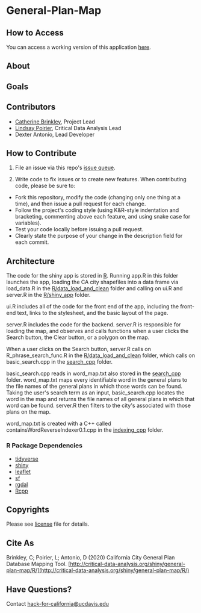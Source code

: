 # General-Plan-Map

## How to Access

You can access a working version of this application [here](http://critical-data-analysis.org/shiny/general-plan-map/R/).

## About


## Goals

## Contributors

* [Catherine Brinkley](https://humanecology.ucdavis.edu/catherine-brinkley), Project Lead
* [Lindsay Poirier](https://sts.ucdavis.edu/people/lpoirier), Critical Data Analysis Lead
* Dexter Antonio, Lead Developer

## How to Contribute

1. File an issue via this repo's [issue queue](https://github.com/Hack-for-California/General-Plan-Map/issues).

2. Write code to fix issues or to create new features. When contributing code, please be sure to:

  * Fork this repository, modify the code (changing only one thing at a time), and then issue a pull request for each change.
  * Follow the project's coding style (using K&R-style indentation and bracketing, commenting above each feature, and using snake case for variables).
  * Test your code locally before issuing a pull request.
  * Clearly state the purpose of your change in the description field for each commit.

## Architecture

The code for the shiny app is stored in [R](./R). Running app.R in this folder launches the app, 
loading the CA city shapefiles into a data frame via load_data.R in the [R/data_load_and_clean](https://github.com/Hack-for-California/General-Plan-Map/tree/master/R/data_load_and_clean) 
folder and calling on ui.R and server.R in the [R/shiny_app](https://github.com/Hack-for-California/General-Plan-Map/tree/master/R/shiny_app) folder. 

ui.R includes all of the code for the front end of the app, including the front-end text, links to the stylesheet, and the basic layout of the page. 

server.R includes the code for the backend. server.R is responsible for loading the map, and observes and calls functions when a user clicks the Search button, 
the Clear button, or a polygon on the map. 

When a user clicks on the Search button, server.R calls on R_phrase_search_func.R in the [R/data_load_and_clean](https://github.com/Hack-for-California/General-Plan-Map/R/tree/master/R/data_load_and_clean) folder,
which calls on basic_search.cpp in the [search_cpp](https://github.com/Hack-for-California/General-Plan-Map/tree/master/search_cpp) folder. 

basic_search.cpp reads in word_map.txt also stored in the [search_cpp](https://github.com/Hack-for-California/General-Plan-Map/search_cpp) folder. 
word_map.txt maps every identifiable word in the general plans to the file names of the general plans in which those words can be found. Taking 
the user's search term as an input, basic_search.cpp locates the word in the map and returns the file names of all general plans in which that word can be found.
server.R then filters to the city's associated with those plans on the map. 

word_map.txt is created with a C++ called containsWordReverseIndexer0.1.cpp in the [indexing_cpp](https://github.com/Hack-for-California/General-Plan-Map/tree/master/indexing_cpp) folder.

### R Package Dependencies

* [tidyverse](https://www.tidyverse.org/)
* [shiny](https://shiny.rstudio.com/)
* [leaflet](https://rstudio.github.io/leaflet/)
* [sf](https://r-spatial.github.io/sf/articles/sf1.html)
* [rgdal](https://cran.r-project.org/web/packages/rgdal/rgdal.pdf)
* [Rcpp](http://www.rcpp.org/)

## Copyrights

Please see [license](https://github.com/Hack-for-California/General-Plan-Map/blob/master/LICENSE) file for details.

## Cite As

Brinkley, C; Poirier, L; Antonio, D (2020) California City General Plan Database Mapping Tool. [http://critical-data-analysis.org/shiny/general-plan-map/R/](http://critical-data-analysis.org/shiny/general-plan-map/R/)

## Have Questions?
Contact [hack-for-california@ucdavis.edu](mailto:hack-for-california@ucdavis.edu)
